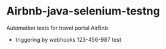 # Airbnb-java-selenium-testng
Automation tests for travel portal AirBnb
- triggering by webhooks 123-456-987
test
